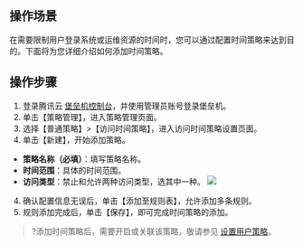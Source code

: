 ## 操作场景
在需要限制用户登录系统或运维资源的时间时，您可以通过配置时间策略来达到目的。下面将为您详细介绍如何添加时间策略。

## 操作步骤
1. 登录腾讯云 [堡垒机控制台](https://console.cloud.tencent.com/dsgc/bh)，并使用管理员账号登录堡垒机。
2. 单击【策略管理】，进入策略管理页面。
3. 选择【普通策略】>【访问时间策略】，进入访问时间策略设置页面。
4. 单击【新建】，开始添加策略。
 - **策略名称（必填）**：填写策略名称。
 - **时间范围**：具体的时间范围。
 - **访问类型**：禁止和允许两种访问类型，选其中一种。
![](https://main.qcloudimg.com/raw/975c435f9da40e1770feede3cb8bce6f.png)
4. 确认配置信息无误后，单击【添加至规则表】，允许添加多条规则。
5. 规则添加完成后，单击【保存】，即可完成时间策略的添加。
>?添加时间策略后，需要开启或关联该策略，敬请参见 [设置用户策略](https://cloud.tencent.com/document/product/1025/32093)。
